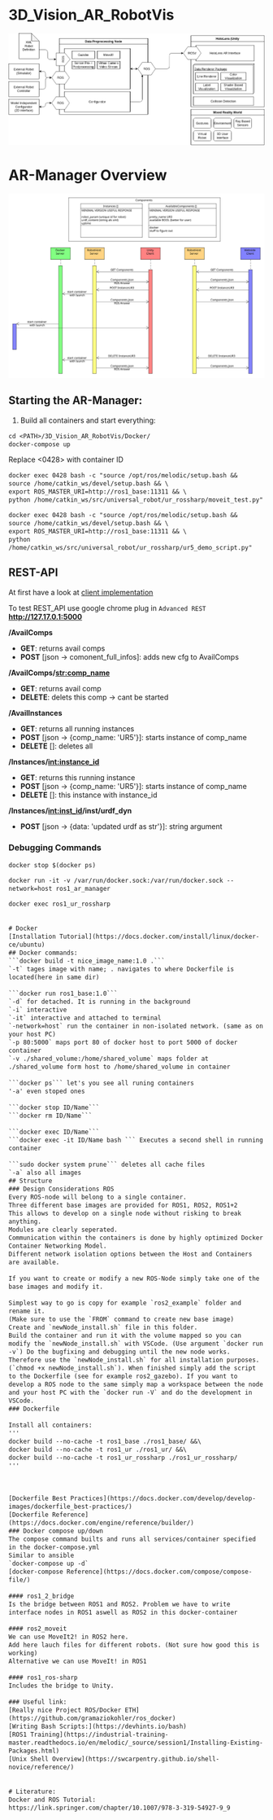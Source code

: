 # 3D_Vision_AR_RobotVis
![](project_overview.png)
# AR-Manager Overview
![](OverviewARManagerREST.svg)

## Starting the AR-Manager:
1. Build all containers and start everything:

```
cd <PATH>/3D_Vision_AR_RobotVis/Docker/
docker-compose up
```

Replace <0428> with container ID 
```
docker exec 0428 bash -c "source /opt/ros/melodic/setup.bash &&  source /home/catkin_ws/devel/setup.bash && \
export ROS_MASTER_URI=http://ros1_base:11311 && \
python /home/catkin_ws/src/universal_robot/ur_rossharp/moveit_test.py"
```

```
docker exec 0428 bash -c "source /opt/ros/melodic/setup.bash &&  source /home/catkin_ws/devel/setup.bash && \
export ROS_MASTER_URI=http://ros1_base:11311 && \
python /home/catkin_ws/src/universal_robot/ur_rossharp/ur5_demo_script.py"
```


## REST-API
At first have a look at [client implementation](https://github.com/luchspeter/3D_Vision_AR_RobotVis/blob/ros_docker_dev/AR_Manager/src/client/python_rest_demo.py)

To test REST_API use google chrome plug in ```Advanced REST```
**http://127.17.0.1:5000**

**/AvailComps**
- **GET**: returns avail comps
- **POST** [json -> comonent_full_infos]: adds new cfg to AvailComps

**/AvailComps/<str:comp_name>**
- **GET**: returns avail comp
- **DELETE**: delets this comp -> cant be started

**/AvailInstances**
- **GET**: returns all running instances
- **POST** [json -> {comp_name:  'UR5'}]: starts instance of comp_name
- **DELETE** []: deletes all

**/Instances/<int:instance_id>**
- **GET**: returns this running instance
- **POST** [json -> {comp_name:  'UR5'}]: starts instance of comp_name
- **DELETE** []: this instance with instance_id

**/Instances/<int:inst_id>/inst/urdf_dyn**
- **POST** [json -> {data: 'updated urdf as str'}]: string argument

### Debugging Commands
```
docker stop $(docker ps)
```
```
docker run -it -v /var/run/docker.sock:/var/run/docker.sock --network=host ros1_ar_manager
```

```
docker exec ros1_ur_rossharp 


# Docker 
[Installation Tutorial](https://docs.docker.com/install/linux/docker-ce/ubuntu)
## Docker commands:
```docker build -t nice_image_name:1.0 .```
`-t` tages image with name; . navigates to where Dockerfile is located(here in same dir)

```docker run ros1_base:1.0```
`-d` for detached. It is running in the background
`-i` interactive
`-it` interactive and attached to terminal
`-network=host` run the container in non-isolated network. (same as on your host PC)
`-p 80:5000` maps port 80 of docker host to port 5000 of docker container
`-v ./shared_volume:/home/shared_volume` maps folder at ./shared_volume form host to /home/shared_volume in container

```docker ps``` let's you see all runing containers
'-a' even stoped ones

```docker stop ID/Name```  
```docker rm ID/Name```

```docker exec ID/Name```
```docker exec -it ID/Name bash ``` Executes a second shell in running container

```sudo docker system prune``` deletes all cache files 
`-a` also all images
## Structure
### Design Considerations ROS
Every ROS-node will belong to a single container. 
Three different base images are provided for ROS1, ROS2, ROS1+2
This allows to develop on a single node without risking to break anything.
Modules are clearly seperated. 
Communication within the containers is done by highly optimized Docker Container Networking Model.
Different network isolation options between the Host and Containers are available.

If you want to create or modify a new ROS-Node simply take one of the base images and modify it.

Simplest way to go is copy for example `ros2_example` folder and rename it.
(Make sure to use the `FROM` command to create new base image)  
Create and `newNode_install.sh` file in this folder.  
Build the container and run it with the volume mapped so you can modify the `newNode_install.sh` with VSCode. (Use argument `docker run -v`) Do the bugfixing and debugging until the new node works. Therefore use the `newNode_install.sh` for all installation purposes. (`chmod +x newNode_install.sh`). When finished simply add the script to the Dockerfile (see for example ros2_gazebo). If you want to develop a ROS node to the same simply map a workspace between the node and your host PC with the `docker run -V` and do the development in VSCode. 
### Dockerfile 

Install all containers:
''' 
docker build --no-cache -t ros1_base ./ros1_base/ &&\
docker build --no-cache -t ros1_ur ./ros1_ur/ &&\
docker build --no-cache -t ros1_ur_rossharp ./ros1_ur_rossharp/
'''



[Dockerfile Best Practices](https://docs.docker.com/develop/develop-images/dockerfile_best-practices/)
[Dockerfile Reference](https://docs.docker.com/engine/reference/builder/)
### Docker compose up/down
The compose command builts and runs all services/container specified in the docker-compose.yml
Similar to ansible
`docker-compose up -d`
[docker-compose Reference](https://docs.docker.com/compose/compose-file/)

#### ros1_2_bridge 
Is the bridge between ROS1 and ROS2. Problem we have to write interface nodes in ROS1 aswell as ROS2 in this docker-container

#### ros2_moveit 
We can use MoveIt2! in ROS2 here. 
Add here lauch files for different robots. (Not sure how good this is working)
Alternative we can use MoveIt! in ROS1

#### ros1_ros-sharp 
Includes the bridge to Unity.

### Useful link:
[Really nice Project ROS/Docker ETH](https://github.com/gramaziokohler/ros_docker)
[Writing Bash Scripts:](https://devhints.io/bash)
[ROS1 Training](https://industrial-training-master.readthedocs.io/en/melodic/_source/session1/Installing-Existing-Packages.html)
[Unix Shell Overview](https://swcarpentry.github.io/shell-novice/reference/)


# Literature:
Docker and ROS Tutorial: https://link.springer.com/chapter/10.1007/978-3-319-54927-9_9


